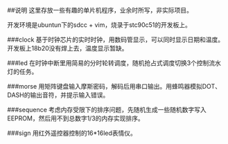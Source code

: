 ##说明
这里存放一些有趣的单片机程序，业余时所写，非实际项目。

开发环境是ubuntun下的sdcc + vim，烧录于stc90c51的开发板上。

###clock
基于时钟芯片的实时时钟，用数码管显示，可以同时显示日期和温度。开发板上18b20没有焊上去，温度显示暂缺。
 
###led
在时钟中断里用简易的分时轮转调度，随机抢占式调度切换3个控制流水灯的任务。

###morse
用矩阵键盘输入摩斯密码，解码后用串口输出。用蜂鸣器模拟DOT、DASH的输出音符，并提示输入错误。

###sequence
考虑内存受限下的排序问题，先随机生成一些随机数字写入EEPROM，然后用不到总数字1/3的内存实现排序。

###sign
用红外遥控器控制的16*16led表情仪。


